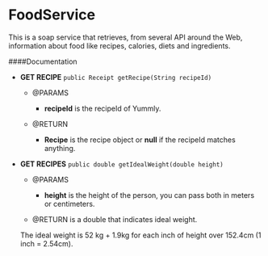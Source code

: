 FoodService
==========

This is a soap service that retrieves, from several API around the Web, information about food like recipes, calories, diets and ingredients.

####Documentation

* <b>GET RECIPE</b> ```public Receipt getRecipe(String recipeId)``` 
	- @PARAMS
		* <b>recipeId</b> is the recipeId of Yummly. 
	
	- @RETURN
		* <b>Recipe</b> is the recipe object or <b>null</b> if the recipeId matches anything. 

* <b>GET RECIPES</b> ```public double getIdealWeight(double height)``` 
	- @PARAMS
		* <b>height</b> is the height of the person, you can pass both in meters or centimeters. 
	
	- @RETURN is a double that indicates ideal weight.
	
	The ideal weight is 52 kg + 1.9kg for each inch of height over 152.4cm (1 inch = 2.54cm).